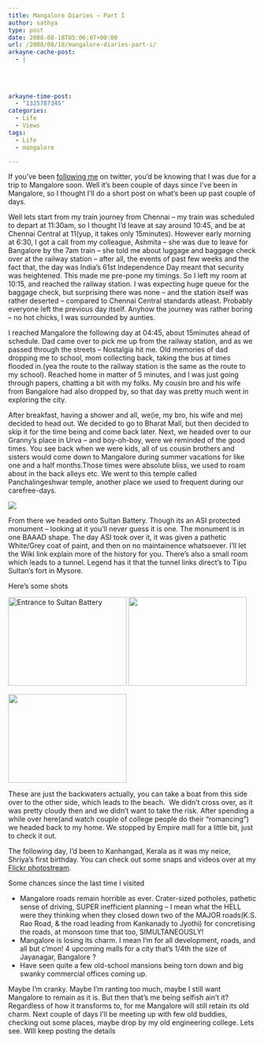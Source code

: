 ```yaml
---
title: Mangalore Diaries – Part I
author: sathya
type: post
date: 2008-08-18T05:06:07+00:00
url: /2008/08/18/mangalore-diaries-part-i/
arkayne-cache-post:
  - |
    
    
    
    
arkayne-time-post:
  - "1325787345"
categories:
  - Life
  - Views
tags:
  - Life
  - mangalore

---
```

If you&#8217;ve been <a href="http://twitter.com/sathyabhat" target="_blank">following me</a> on twitter, you&#8217;d be knowing that I was due for a trip to Mangalore soon. Well it&#8217;s been couple of days since I&#8217;ve been in Mangalore, so I thought I&#8217;ll do a short post on what&#8217;s been up past couple of days.

<!--more-->

Well lets start from my train journey from Chennai &#8211; my train was scheduled to depart at 11:30am, so I thought I&#8217;d leave at say around 10:45, and be at Chennai Central at 11(yup, it takes only 15minutes). However early morning at 6:30, I got a call from my colleague, Ashmita &#8211; she was due to leave for Bangalore by the 7am train &#8211; she told me about luggage and baggage check over at the railway station &#8211; after all, the events of past few weeks and the fact that, the day was India&#8217;s 61st Independence Day meant that security was heightened. This made me pre-pone my timings. So I left my room at 10:15, and reached the railway station. I was expecting huge queue for the baggage check, but surprising there was none &#8211; and the station itself was rather deserted &#8211; compared to Chennai Central standards atleast. Probably everyone left the previous day itself. Anyhow the journey was rather boring &#8211; no hot chicks, I was surrounded by aunties.

I reached Mangalore the following day at 04:45, about 15minutes ahead of schedule. Dad came over to pick me up from the railway station, and as we passed through the streets &#8211; Nostalgia hit me. Old memories of dad dropping me to school, mom collecting back, taking the bus at times flooded in.(yea the route to the railway station is the same as the route to my school). Reached home in matter of 5 minutes, and I was just going through papers, chatting a bit with my folks. My cousin bro and his wife from Bangalore had also dropped by, so that day was pretty much went in exploring the city.

After breakfast, having a shower and all, we(ie, my bro, his wife and me) decided to head out. We decided to go to Bharat Mall, but then decided to skip it for the time being and come back later. Next, we headed over to our Granny&#8217;s place in Urva &#8211; and boy-oh-boy, were we reminded of the good times. You see back when we were kids, all of us cousin brothers and sisters would come down to Mangalore during summer vacations for like one and a half months.Those times were absolute bliss, we used to roam about in the back alleys etc. We went to this temple called Panchalingeshwar temple, another place we used to frequent during our carefree-days.

[![][1]][2]

From there we headed onto Sultan Battery. Though its an ASI protected monument &#8211; looking at it you&#8217;ll never guess it is one. The monument is in one BAAAD shape. The day ASI took over it, it was given a pathetic White/Grey coat of paint, and then on no maintainence whatsoever. I&#8217;ll let the Wiki link explain more of the history for you. There&#8217;s also a small room which leads to a tunnel. Legend has it that the tunnel links direct&#8217;s to Tipu Sultan&#8217;s fort in Mysore.

Here&#8217;s some shots

<img src="http://farm4.static.flickr.com/3268/2772183380_b2e069b239_m.jpg" alt="Entrance to Sultan Battery" width="240" height="180" /> [<img src="http://farm4.static.flickr.com/3190/2772183382_edaacb99eb_m.jpg" alt="" width="240" height="180" />][3]

[<img src="http://farm4.static.flickr.com/3008/2772184098_07d2d8fc65_m.jpg" alt="" width="240" height="180" />][4]

These are just the backwaters actually, you can take a boat from this side over to the other side, which leads to the beach.  We didn&#8217;t cross over, as it was pretty cloudy then and we didn&#8217;t want to take the risk. After spending a while over here(and watch couple of college people do their &#8220;romancing&#8221;) we headed back to my home. We stopped by Empire mall for a little bit, just to check it out.

The following day, I&#8217;d been to Kanhangad, Kerala as it was my neice, Shriya&#8217;s first birthday. You can check out some snaps and videos over at my <a href="http://flickr.com/photos/sathyabhat" target="_blank">Flickr photostream</a>.

Some chances since the last time I visited

  * Mangalore roads remain horrible as ever. Crater-sized potholes, pathetic sense of driving, SUPER inefficient planning &#8211; I mean what the HELL were they thinking when they closed down two of the MAJOR roads(K.S. Rao Road, & the road leading from Kankanady to Jyothi) for concretising the roads, at monsoon time that too, SIMULTANEOUSLY!
  * Mangalore is losing its charm. I mean I&#8217;m for all development, roads, and all but c&#8217;mon! 4 upcoming malls for a city that&#8217;s 1/4th the size of Jayanagar, Bangalore ?
  * Have seen quite a few old-school mansions being torn down and big swanky commercial offices coming up.

Maybe I&#8217;m cranky. Maybe I&#8217;m ranting too much, maybe I still want Mangalore to remain as it is. But then that&#8217;s me being selfish ain&#8217;t it? Regardless of how it transforms to, for me Mangalore will still retain its old charm. Next couple of days I&#8217;ll be meeting up with few old buddies, checking out some places, maybe drop by my old engineering college. Lets see. WIll keep posting the details

 [1]: http://farm4.static.flickr.com/3164/2772183372_2b44b0230b_m.jpg
 [2]: http://www.flickr.com/photos/sathyabhat/2772183372/
 [3]: http://www.flickr.com/photos/sathyabhat/2772183382/http://www.flickr.com/photos/sathyabhat/2772183382/
 [4]: http://www.flickr.com/photos/sathyabhat/2772184098/
